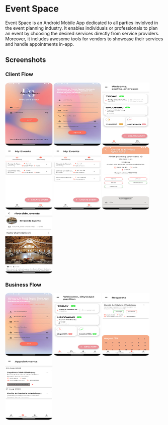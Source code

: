# Event Space
Event Space is an Android Mobile App dedicated to all parties invlolved in the event planning industry. It enables individuals or professionals to plan an event by choosing the desired services directly from service providers.
Moreover, it includes awesome tools for vendors to showcase their services and handle appointments in-app.

## Screenshots
### Client Flow
<img src="screenshots/login_screen.png" width="150" height="200">
<img src="screenshots/client_register_screen.png" width="150" height="200">
<img src="screenshots/client_home_scren.png" width="150" height="200">
<img src="screenshots/client_events_screen.png" width="150" height="200">
<img src="screenshots/client_planning_events_screen.png" width="150" height="200">
<img src="screenshots/client_event_details.png" width="150" height="200">
<img src="screenshots/business_profile.png" width="150" height="200">

### Business Flow
<img src="screenshots/business_register_screen_1.png" width="150" height="200">
<img src="screenshots/business_home_screen.png" width="150" height="200">
<img src="screenshots/business_requests_expanded.png" width="150" height="200">
<img src="screenshots/business_appointments_expanded.png" width="150" height="200">
